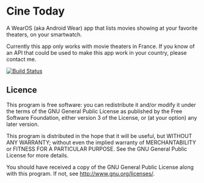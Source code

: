 Cine Today
==========

A WearOS (aka Android Wear) app that lists movies showing at your favorite theaters, on your smartwatch.

Currently this app only works with movie theaters in France.
If you know of an API that could be used to make this app work in your country, please contact me.

[![Build Status](https://travis-ci.org/BoD/CineToday.svg?branch=master)](https://travis-ci.org/BoD/CineToday)


Licence
-------

This program is free software: you can redistribute it and/or modify
it under the terms of the GNU General Public License as published by
the Free Software Foundation, either version 3 of the License, or
(at your option) any later version.

This program is distributed in the hope that it will be useful,
but WITHOUT ANY WARRANTY; without even the implied warranty of
MERCHANTABILITY or FITNESS FOR A PARTICULAR PURPOSE.  See the
GNU General Public License for more details.

You should have received a copy of the GNU General Public License
along with this program.  If not, see <http://www.gnu.org/licenses/>.
